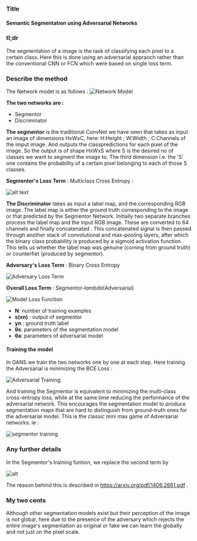 ### Title

#### Semantic Segmentation using Adversarial Networks

### tl;dr

The segmentation of a image is the task of classifying each pixel to a certain class. Here this is done using an adversarial appraoch rather than the conventional CNN or FCN which were based on single loss term.

### Describe the method

The Network model is as follows :
![Network Model](https://lh3.googleusercontent.com/W5PzxtY72Y_RBhsewDgtLV4nS8Gid-RpnTvN1W3bGOj-nkcYx30kR2i7eHzBO7d22GNljGHS9eWYxHM6zJlvITvMXovMyRw9mwskFMUxcjua9gvEzakintDOGVPCyG7pPTKhnNvQZl_JJOyLQAakyMB3FCqf9N0TZMzGoMAAap6r-dyjUPfR9t2Ox3_sxKvONPB-Ummn537ZAmbJcKBKVosL4auFK-GRA_JwCZD1I8sPyARYukvNFnOo_SvsVkWOF1KDS8tLUJCH9BlAr3-9AqzoHifygarj2meHJPh6whlmY9z41FQyyGzlCOpZs9hQJIQaXtZDSQTLX_Qr1MKc1q3Qg7ZGjA4MdHMSx3ICcjtBbglp2G2yA8c6rtSSNqGnuOM5jv6A5nApWGzD-mnzKawk6KUC9N3f0VeVg_Thh6K1H6gSqIz-VCVBDQZ0_MaCjtRxkpuJA7dj1IlIO8zR9Z4An6WGOanDo2p59XTBuLiQwvj2k07VAolxoBuX6-ubTai0wYj0LgBHvMU2IITBbR5H_Cpq0W2mmKxOS1d-Aij4sjjRS-_73EcisGy_h3jWePqPonKuzJbjxGCKaYbI9X5pmac8JHO1Kpc4uzo=w673-h319-no "Network")

**The two networks are :**
* Segmentor
* Discriminator

**The segmentor** is the traditional ConvNet we have seen that takes as input an image of dimensions HxWxC, here:
H:Height ; W:Width ; C:Channels of the imput image.
And outputs the classpredictions for each pixel of the image. So the output is of shape HxWxS where S is the desired no of classes we want to segment the image to.
The third dimension i.e. the 'S' one contains the probability of a certain pixel belonging to each of those S classes.

**Segmentor's Loss Term** : Multiclass Cross Entropy :

![alt text](https://lh3.googleusercontent.com/PZ8KPmFVZB_fykjTsbauDlN0dY19hDZ21EiYlg_8r_nzHA4il4OvZxU3XbXgJAulyPx92bvLjopHZ4QZikRAAeEOsvTeg9YGPBE5CgPIJ1x8qKoElA0AnArDNRYa5hEYe2ssat3C6CoCJl636V87iXgTb1UlGIJUsUwVMjTqQEFS2xgZZaK-eSJY-sRLfg7fkWPSTAsj3kyODcZyTVIkO2JJNXRwooRROyiwXAsUOp8D-FO_sgbskE87zeZubrAMBAq4Wmo1eUXI2i6b8b_t9ISBz6NhfKlsHoowqOQIENa_q7t03n0Y8sxD1SEgZKiFUpVde-E-n3xMelG0ikds3vYibo_tj95GvhgJ0ALT_T6GRoaGtOYxlmM3TSvPmbtb5mW9keNuQ8TVJnvgOyFJOsbhTnLFrTjlaQfNLOYAG-c73NWay-2VFGaPrYkFwkgwVBuQbKgp1XQtnudCKizlYVZ3HtNKu1819H1li1bEGqxqkUndk58k1WOBqs1udkZiCZstgAeH5osziPyrxVS2IUXLh7Tda13SVyusK3Bu1Bu6OoIFj5mUUCPdPOoCLfJrcOn7JHlC3UHA5au5T3gw1DQioxavdxlLNkEi6sA=w394-h33-no "Segmentor Loss Function")


**The Discriminator** takes as input a label map, and the corresponding RGB image. The label map is either the ground truth corresponding to the image or that predicted by the Segmentor Network.
Initially two separate branches process the label map and the input RGB image. These are converted to 64 channels and finally concatenated . This concatenated signal is then passed through another stack of convolutional and max-pooling layers, after which the binary class probability is produced by a sigmoid activation function. This tells us whether the label map was genuine (coming from ground truth)  or counterfiet (produced by segmentor).

**Adversary's Loss Term** : Binary Cross Entropy

![Adversary Loss Term](https://lh3.googleusercontent.com/t-JFT9gKw-s_zOCvF3ZgYPhiPYp8X8hl4ANvijI3p1iPU76q7JSErA4oMeLFBztCEJQm1LpmkXXr-vIgqjzkcJNPAEQMd4TpHOgKQaI_nXBhMTwSMEIsjdP_r-zVLdrf1CS6j7-Swuw8qZgaOlM1iQZHhJYdeVrZZw37ZQaWC-_ITe2g5TwpNpb4kijysXaaxURzBVJsSvYpzupwknjy9DzeVCLU1WYH_1msHNSYrxC51-4QYU10h5by2gCDoZtEB4TMnu0n0GLzk2m1xvVRLLB79CUAsh1SFvsdPeHO42F6bWhGSDMsoT0DfL61vK7yEtbToj-ykKFYuJCn2LfoxUDK0m17HRVaMfNLsdGlWlSJgftmXtypenRBLdN5AjBbj5c5WG9VrYYeZIkveXNz9IqMnw2hUWsYtPFPFWCbOzTgIz9WngGr2dDCMPxP5VSPytRkbPT1iDCXKOSMVN0bz7SC7rJUeyktihzlJHtFhAZnj4Jd7Pg5RxOTU_fgduZdQv-2AsF30mH8ofg8sKB6y4dh78a7UngmSGpI7EatrL8jjzieUBFe-WJ27jQAgmFRH83CerdWbe3biVhbebNNL4tQPw4fTsq3JKNCt14=w412-h34-no "Adversa Loss Term")


**Overall Loss Term** : Segmentor-*lambda*(Adversarial)

![Model Loss Function](https://lh3.googleusercontent.com/Yj73CzsMM-ZpbWtcUtjEic-9RRZnW-Gs4F0CSukTGLpR9utF1gsiGxVnj1uCIjItScWiTODUEluRK09QxNKEYTgFHmtCGPrW0BkxVljh4QQuEC3gQdx46bozQIxNVkwrUi7cDozA2Xzuu5pbqsKxO0yCtfrwl_lWAI1SWmZGTA4WCkMu_LtGc0lMIKCnqMmCImpw_kyL8yKRqFHJOhiIuhZ9YN9NcOfqRGntyPXyQGbNi277ygReotYGAIcCcOpT8Eihark3takbNhlJnz5Q4SG4AO-32-gjpBanAHb2vASvJzlMrwisL8iz15bWpxSd_WDzP2CMeVYYHYQUvUoahuUM-tJnGKiKfZlX1h6SdTR2YjH1P0kyX3UlU-BrN27vAoiX2Q-vWFkO3L0Yx2LR2szQKYiqIrF3dCI4UbMUbx7JW27AShHIoT54oMHwPCKAuOqEeyU6xhrEU8WUDbuudEj8v0PpJFcmV16vdW_el-VZm1QE-S8iG4098QuHSdYN69-jHSc01NAeZQyHfvltHGRjI6lwjWdePTZTpsbGtrXJOHcu4RfBXuZFCC61LqkaGRwItYOazTyD70DfMH8p7bU1MqR8Hywh-LhwkRU=w830-h91-no "Model Loss Function")

* **N**: number of training examples
* **s(xn)** : output of segmentor
* **yn** : ground truth label
* **θs**: parameters of the segmentation model
* **θa**: parameters of adversarial model

#### Training the model
In GANS we train the two networks one by one at each step.
Here training the Adversarial is minimizing the BCE Loss :

 ![Adversarial Training](https://lh3.googleusercontent.com/lUqe6ey5ckf-lqNEfrVnqnfPUclYGPIyhLGALOpOLo3PpX_F69D3WxE7rXjZBQ3E7CoRUc4x8LA7sRJNCE0eTBoDkyQKOx1xrxbGbN7-2a94eRGaTxX3AMtlpXU8ArUWW8n0m-6TLduuV8Ty8PMJdW5zHEmimviwcl2I6l7ag3F-f14gmRsqeLEMa7DFC6QGqzReKIxGru0PCC9RkOQ-NUVveLp2WTFdQDqfhdldFrGlCQ8UvBuwE_wfRZvn16ohlvnwHdt56koE8TFFX1EGxKNa_qBVFFHrBpjfqH7ajehKPPQgQQaCg7ggmMI_rRzQ2acX_QQTnbj_IjzVuskvdDjGn5eZedItPsl2gNMlU6nneZQIwvcAWyq6zsnbOnOhwth_clAoHSWhLo6h0wqpUArZCX0qsIQ4VeUcIvS3JK3Y1LO9bxsbe0A-hbwHpzCSxCCF66hZmXxUurQw4hSAh03R7Heb_jpYNdAySe9I7nrReSJMEheIEhLD3jsuncmHp4Hc4O_oKKpRxeigrESO7KUYbQfuuMziidohwjiyJnJpHBlSISmrU3-EMcge7USaY4SIEquwv_867Yh4Gmn6Y-ylLd3XElltO8Ocy7E=w480-h84-no "adversarial training")

And training the Segmentor is equivalent to minimizing the multi-class cross-entropy loss, while at the same time reducing the performance of the adversarial network. This encourages the segmentation model to produce segmentation maps that are hard to distinguish from ground-truth ones for the adversarial model. This is the classic mini max game of Adversarial networks.
ie :

![segmentor training](https://lh3.googleusercontent.com/SHW26pgtyKOc1dwPTkQRN0hLg8-up8DNNylUyHvo6QJYMpEfDr_fAKOpENmrL-r6_jU_1zdTI1JdJerk5R8vx0PDRt44WUPiT30-hcuMWDp-S2qcOM09EVwS8fOFs1eTUK320yK96izx7sNmMgM2EY-1TrxrVlO4nniKapoy3Wzb0OKkgN8FVIbJxD0t-S-GI-At2bm2tCFUsHfd888TDOnzBbLZ55xwy6IHQ8HBS1KW3qIcMSqgEAGCMDVnDbxUxe6I_KMjEC8NSifDohIquVLzJbcf5q6Ud03OvxLv4Ul8NGfw2_1QbwW1T8mWxC0hrjP-mfSOKxrOFQuQn-EDXHdvE4w00RlD8geN_zBnAlW4CNTpKcqDSrqIJVXOZW1xtAP5nYKOazxDqEutBBxG17fsZx3WoEuVn3jPGlJMrzo59sM8L4DNqtcBqrW8ogew0lfTWU9bmw36iZhr8AKJWGE3hNxs0Cj4CBk4nvWOG4EeS3HP5p7rbaSNoNY6D6M8poPqtyRqK5QDsZbXi7AaLIjzTTQLqFbLpQ-9GEhN_Ki89oNAkPddht3rCnsCqyyw7j3hFdsy-zxKbi3_Pe1S6GCdEygeBHJnIs5StjY=w473-h94-no "segmentor training")

### Any further details

In the Segmentor's training funtion, we replace the second term by

 ![alt](https://lh3.googleusercontent.com/bVPQWqF4_mDWe_NpmokrgBamG6jLe2g6RgKQhJc8MxaswQxDr8r4O4FLbPPqlX7VGHtiSkpbgusiN2ehUaAqqzJiF-zAyV7xixkhNKKlNh0B5kKiqEPEmpNqyvfq9IPoi_AdnehAhkf52WXG_DpCL7QVyEMh8mUIV4APksilcKAdvAdqpqJ4u9GpFXTXjU8K4LSgWLoK9gy8KoKpBpTXqPDRu7N_fudzO55JMI_6rwX4dV2PVAMHXgT-jQtJS_Vfq--oEAVURSd13bGxH41Y9rnQAP4k6T30UxPdkmckE8TLILpc5KFJXJyPdfvS53D_hq2W08Xj8uWCnD_V6hLS9dQqK2rgvx9d90GjlB93Y43nVDnEAcOUmx9AHynZM9RalnDe-mbC4EURBLdGVJOrdu0h3c8aWwK5_iReOjkmOb3_8gOCde5mE8TY4dTuPvEEHmyyqzbTuGJ56TVcTex7R1ubXW8HD3Ez-XXcnsY3PtbMCOzjXmKGRXUKhtomQ_3hznmlNwvdKcNaLKsJFiISGwbfGM1WpDo9gHushrueesaVmAIviHeI-KD4BRWCb5RJPAZDwu2J41Rc5lTA8MfTDD10CZ5DhJTdf5_pB_w=w250-h34-no "seg model")
 
The reason behind this is described in https://arxiv.org/pdf/1406.2661.pdf .


### My two cents

Although other segmentation models exist but their perception of the image is not global, here due to the presence of the adversary which rejects the entire image's segmentation as original or fake we can learn the globally and not just on the pixel scale.
